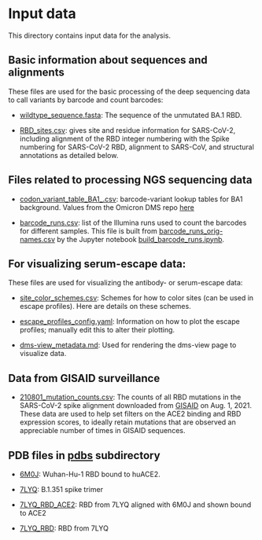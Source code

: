 # Input data
This directory contains input data for the analysis.

## Basic information about sequences and alignments

These files are used for the basic processing of the deep sequencing data to call variants by barcode and count barcodes:
  
   - [wildtype_sequence.fasta](wildtype_sequence.fasta): The sequence of the unmutated BA.1 RBD.

   - [RBD_sites.csv](RBD_sites.csv): gives site and residue information for SARS-CoV-2, including alignment of the RBD integer numbering with the Spike numbering for SARS-CoV-2 RBD, alignment to SARS-CoV, and structural annotations as detailed below.

## Files related to processing NGS sequencing data

  - [codon_variant_table_BA1_.csv](codon_variant_table_BA1_.csv): barcode-variant lookup tables for BA1 background. Values from the Omicron DMS repo [here](https://github.com/jbloomlab/SARS-CoV-2-RBD_DMS_Omicron)

  - [barcode_runs.csv](barcode_runs.csv): list of the Illumina runs used to count the barcodes for different samples. This file is built from [barcode_runs_orig-names.csv](barcode_runs_orig-names.csv) by the Jupyter notebook [build_barcode_runs.ipynb](build_barcode_runs.ipynb).



## For visualizing serum-escape data:

These files are used for visualizing the antibody- or serum-escape data:

  - [site_color_schemes.csv](site_color_schemes.csv): Schemes for how to color sites (can be used in escape profiles). Here are details on these schemes.

  - [escape_profiles_config.yaml](escape_profiles_config.yaml): Information on how to plot the escape profiles; manually edit this to alter their plotting.

  - [dms-view_metadata.md](dms-view_metadata.md): Used for rendering the dms-view page to visualize data.

## Data from GISAID surveillance

  - [210801_mutation_counts.csv](210801_mutation_counts.csv): The counts of all RBD mutations in the SARS-CoV-2 spike alignment downloaded from [GISAID](https://www.gisaid.org/) on Aug. 1, 2021. These data are used to help set filters on the ACE2 binding and RBD expression scores, to ideally retain mutations that are observed an appreciable number of times in GISAID sequences.

## PDB files in [pdbs](pdbs/) subdirectory

  - [6M0J](pdbs/6M0J.pdb): Wuhan-Hu-1 RBD bound to huACE2.

  - [7LYQ](pdbs/7LYQ.pdb): B.1.351 spike trimer

  - [7LYQ_RBD_ACE2](pdbs/7LYQ_RBD_ACE2.pdb): RBD from 7LYQ aligned with 6M0J and shown bound to ACE2

  - [7LYQ_RBD](pdbs/7LYQ_RBD.pdb): RBD from 7LYQ
